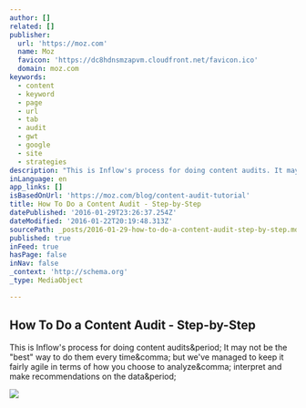 ```yaml
---
author: []
related: []
publisher:
  url: 'https://moz.com'
  name: Moz
  favicon: 'https://dc8hdnsmzapvm.cloudfront.net/favicon.ico'
  domain: moz.com
keywords:
  - content
  - keyword
  - page
  - url
  - tab
  - audit
  - gwt
  - google
  - site
  - strategies
description: "This is Inflow's process for doing content audits. It may not be the \"best\" way to do them every time, but we've managed to keep it fairly agile in terms of how you choose to analyze, interpret and make recommendations on the data."
inLanguage: en
app_links: []
isBasedOnUrl: 'https://moz.com/blog/content-audit-tutorial'
title: How To Do a Content Audit - Step-by-Step
datePublished: '2016-01-29T23:26:37.254Z'
dateModified: '2016-01-22T20:19:48.313Z'
sourcePath: _posts/2016-01-29-how-to-do-a-content-audit-step-by-step.md
published: true
inFeed: true
hasPage: false
inNav: false
_context: 'http://schema.org'
_type: MediaObject

---
```

<article style=""><h1>How To Do a Content Audit - Step-by-Step</h1><p>This is Inflow's process for doing content audits&amp;period; It may not be the "best" way to do them every time&amp;comma; but we've managed to keep it fairly agile in terms of how you choose to analyze&amp;comma; interpret and make recommendations on the data&amp;period;</p><img src="https://d1avok0lzls2w.cloudfront.net/uploads/blog/53c603927c4f44.39711151.jpg" /></article>